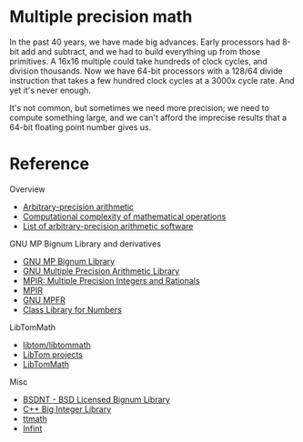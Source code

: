 # Multiple precision math

In the past 40 years, we have made big advances. Early processors had 8-bit add 
and subtract, and we had to build everything up from those primitives. A 16x16
multiple could take hundreds of clock cycles, and division thousands. Now we
have 64-bit processors with a 128/64 divide instruction that takes a few hundred
clock cycles at a 3000x cycle rate. And yet it's never enough.

It's not common, but sometimes we need more precision; we need to compute
something large, and we can't afford the imprecise results that a 64-bit floating
point number gives us.

# Reference

Overview

- [Arbitrary-precision arithmetic](https://en.wikipedia.org/wiki/Arbitrary-precision_arithmetic)
- [Computational complexity of mathematical operations](https://en.wikipedia.org/wiki/Computational_complexity_of_mathematical_operations)
- [List of arbitrary-precision arithmetic software](https://en.wikipedia.org/wiki/List_of_arbitrary-precision_arithmetic_software)

GNU MP Bignum Library and derivatives

- [GNU MP Bignum Library
](https://gmplib.org/)
- [GNU Multiple Precision Arithmetic Library](https://en.wikipedia.org/wiki/GNU_Multiple_Precision_Arithmetic_Library)
- [MPIR: Multiple Precision Integers and Rationals](http://mpir.org/)
- [MPIR](https://en.wikipedia.org/wiki/MPIR_(mathematics_software))
- [GNU MPFR](https://en.wikipedia.org/wiki/GNU_MPFR)
- [Class Library for Numbers](https://en.wikipedia.org/wiki/Class_Library_for_Numbers)

LibTomMath

- [libtom/libtommath](https://github.com/libtom/libtommath)
- [LibTom projects](http://www.libtom.net/)
- [LibTomMath](http://www.libtom.net/LibTomMath/)

Misc

- [BSDNT - BSD Licensed Bignum Library](https://github.com/wbhart/bsdnt)
- [C++ Big Integer Library](https://mattmccutchen.net/bigint/)
- [ttmath](https://github.com/logtcn/ttmath)
- [Infint](https://sercantutar.github.io/infint/)
